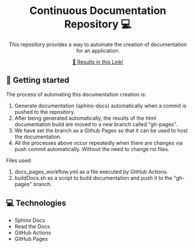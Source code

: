                           
<h1 align="center" style="font-weight: bold;">Continuous Documentation Repository 💻</h1>


<p align="center">This repository provides a way to automate the creation of documentation for an application.</p>


<p align="center">
<a href="https://paley777.github.io/rtd-github-pages/">📱 Results in this Link!</a>
</p>
 
<h2 id="started">🚀 Getting started</h2>

The process of automating this documentation creation is:
1. Generate documentation (sphinx-docs) automatically when a commit is pushed to the repository.
2. After being generated automatically, the results of the html documentation build are moved to a new branch called "gh-pages".
3. We have set the branch as a Github Pages so that it can be used to host the documentation.
4. All the processes above occur repeatedly when there are changes via push commit automatically. Without the need to change rst files.

Files used:
1. docs_pages_workflow.yml as a file executed by GitHub Actions.
2. buildDocs.sh as a script to build documentation and push it to the "gh-pages" branch.
 
<h2 id="technologies">💻 Technologies</h2>

- Sphinx Docs
- Read the Docs
- GitHub Actions
- GitHub Pages
